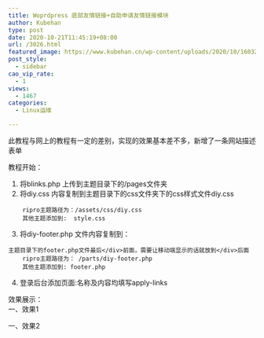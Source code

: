 ```yaml
---
title: Woprdpress 底部友情链接+自助申请友情链接模块
author: Kubehan
type: post
date: 2020-10-21T11:45:19+08:00
url: /3026.html
featured_image: https://www.kubehan.cn/wp-content/uploads/2020/10/1603274244-fa7d7b4ba9fdfee.png
post_style:
  - sidebar
cao_vip_rate:
  - 1
views:
  - 1467
categories:
  - Linux运维

---
```

此教程与网上的教程有一定的差别，实现的效果基本差不多，新增了一条网站描述表单

教程开始：

  1. 将blinks.php 上传到主题目录下的/pages文件夹
  2. 将diy.css 内容复制到主题目录下的css文件夹下的css样式文件diy.css

<pre><code class="language-php">    ripro主题路径为：/assets/css/diy.css
    其他主题添加到:  style.css</code></pre>

<ol start="3">
  <li>
    将diy-footer.php 文件内容复制到：
  </li>
</ol>

<pre><code class="language-php">主题目录下的footer.php文件最后&lt;/div&gt;前面，需要让移动端显示的话就放到&lt;/div&gt;后面
    ripro主题路径为： /parts/diy-footer.php
    其他主题添加到: footer.php</code></pre>

<ol start="4">
  <li>
    登录后台添加页面:名称及内容均填写apply-links
  </li>
</ol>

效果展示：  
一、效果1  
<img decoding="async" src="https://www.kubehan.cn/wp-content/uploads/2020/10/1603274212-8036bfd704ad585.png" alt="" /> 

一、效果2  
<img decoding="async" src="https://www.kubehan.cn/wp-content/uploads/2020/10/1603274244-fa7d7b4ba9fdfee.png" alt="" />
